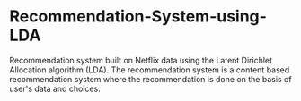 # Recommendation-System-using-LDA
Recommendation system built on Netflix data using the Latent Dirichlet Allocation algorithm (LDA). The recommendation system is a content based recommendation system where the recommendation is done on the basis of user's data and choices.
